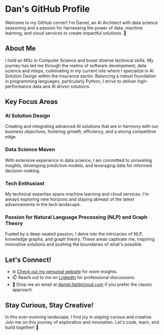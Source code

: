 # **Dan's GitHub Profile**

Welcome to my GitHub corner! I'm Daniel, an AI Archtiect with data science seasoning and a passion for harnessing the power of data, machine learning, and cloud services to create impactful solutions. 🚀

## **About Me**

I hold an MSc in Computer Science and boast diverse technical skills. My journey has led me through the realms of software development, data science and mlops, culminating in my current role where I specialize in AI Solution Design within the insurance sector. Balancing a robust foundation in programming languages, particularly Python, I strive to deliver high-performance data and AI driven solutions.

## **Key Focus Areas**

### **AI Solution Design**

Creating and integrating advanced AI solutions that are in harmony with our business objectives, fostering growth, efficiency, and a strong competitive edge.

### **Data Science Maven**

With extensive experience in data science, I am committed to unraveling insights, developing predictive models, and leveraging data for informed decision-making.

### **Tech Enthusiast**

My technical expertise spans machine learning and cloud services. I'm always exploring new horizons and staying abreast of the latest advancements in the tech landscape.

### **Passion for Natural Language Processing (NLP) and Graph Theory**

Fueled by a deep-seated passion, I delve into the intricacies of NLP, knowledge graphs, and graph theory. These areas captivate me, inspiring innovative solutions and pushing the boundaries of what's possible.

## **Let's Connect!**

- 🌐 [Check out my personal website](https://cristianexer.github.io) for more insights.
- 📫 Reach out to me on [LinkedIn](https://www.linkedin.com/in/cristianexer/) for professional discussions.
- 📧 Drop me an email at [daniel.fat@icloud.com](mailto:daniel.fat@icloud.com) if you prefer the classic approach.

## **Stay Curious, Stay Creative!**

In this ever-evolving landscape, I find joy in staying curious and creative. Join me on this journey of exploration and innovation. Let's code, learn, and build together! 🚀
